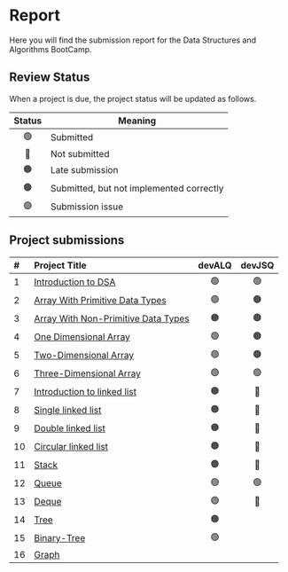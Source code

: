 # Report
Here you will find the submission report for the Data Structures and Algorithms BootCamp.

## Review Status
When a project is due, the project status will be updated as follows.

|     Status       |      Meaning      |
|:------------:|------------|
| 🟢 | Submitted|
| 🔴 | Not submitted|
| 🟠 | Late submission |
| 🟤 | Submitted, but not implemented correctly |
| 🟣 | Submission issue |


## Project submissions 
|#|Project Title | devALQ | devJSQ |
|:-|:-----------|:-------------:|:------:|
|1|[Introduction to DSA](https://github.com/SAFCSP-Team/data-structures-and-algorithms-bootcamp/blob/main/data-structures-and-algorithms-101/01-introduction/01-introduction-to-data-structures-and-algorithms/01-introduction-to-data-structures-and-algorithms.md#projects)|🟢|🟢|
|2|[Array With Primitive Data Types](https://github.com/SAFCSP-Team/array-with-primitive-data-type) | 🟢 | 🟤 |
|3|[Array With Non-Primitive Data Types](https://github.com/SAFCSP-Team/array-with-non-primitive-data-type) | 🟠 | 🟤 |
|4|[One Dimensional Array](https://github.com/SAFCSP-Team/one-dimensional-arrays) | 🟢 | 🟤 |
|5|[Two-Dimensional Array](https://github.com/SAFCSP-Team/two-dimensional-array)| 🟢 | 🟤 |
|6|[Three-Dimensional Array](https://github.com/SAFCSP-Team/three-dimensional-array)| 🟢 | 🟢 |
|7|[Introduction to linked list](https://github.com/SAFCSP-Team/Introduction-to-linked-list)| 🟠  | 🔴 |
|8|[Single linked list](https://github.com/SAFCSP-Team/single-linked-list)| 🟠  | 🔴 |
|9|[Double linked list](https://github.com/SAFCSP-Team/double-linked-list)| 🟠  | 🔴 |
|10|[Circular linked list](https://github.com/SAFCSP-Team/circular-linked-list)| 🟠  | 🔴 |
|11|[Stack](https://github.com/SAFCSP-Team/stack)|🟤|🔴|
|12|[Queue](https://github.com/SAFCSP-Team/introduction-to-queue-project)|🟢|🟢|
|13|[Deque](https://github.com/SAFCSP-Team/deque-project)|🟢|🔴|
|14|[Tree](https://github.com/SAFCSP-Team/tree-with-non-premitive-data-type/tree/main)|🟠||
|15|[Binary-Tree](https://github.com/SAFCSP-Team/binary-tree-project)|🟢||
|16|[Graph](https://github.com/SAFCSP-Team/graph-project)| | 




